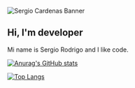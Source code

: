![Sergio Cardenas Banner](https://raw.githubusercontent`.com/AVS1508/AVS1508/master/assets/Aditya%20Vikram%20Singh%20Banner.jpg)


## Hi, I'm developer
Mi name is Sergio Rodrigo and I like code.


[![Anurag's GitHub stats](https://github-readme-stats.vercel.app/api?username=srodrigo23&layout=compact&show_icons=true)](https://github.com/anuraghazra/github-readme-stats)

[![Top Langs](https://github-readme-stats.vercel.app/api/top-langs/?username=srodrigo23&langs_count=8&layout=compact&show_icons=true)](https://github.com/anuraghazra/github-readme-stats)
